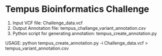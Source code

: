 # Tempus Bioinformatics Challenge

1. Input VCF file: Challenge_data.vcf
2. Output Annotation file: tempus_challange_variant_annotation.csv
3. Python script for generating annotation: tempus_create_annotation.py

USAGE: python tempus_create_annotation.py -i Challenge_data.vcf > tempus_variant_annotation.csv



